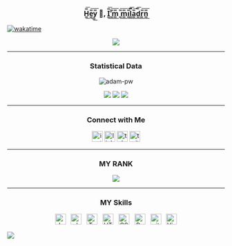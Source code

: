 
<h3 align="center">
 
 H̳̿͟͞e̳̿͟͞y̳̿͟͞ 👋, I̳̿͟͞'̳̿͟͞m̳̿͟͞ ̳̿͟͞m̳̿͟͞i̳̿͟͞l̳̿͟͞a̳̿͟͞d̳̿͟͞r̳̿͟͞n̳̿͟͞ 

</h3>

[![wakatime](https://wakatime.com/badge/user/11fa44ac-7f2f-43c3-a4fa-b0b08499d334/project/044889f7-d3c4-4b95-922e-b8b5edc2ee9e.svg)](https://wakatime.com/badge/user/11fa44ac-7f2f-43c3-a4fa-b0b08499d334/project/044889f7-d3c4-4b95-922e-b8b5edc2ee9e)
<p align="center">
<img alig src="https://github-readme-quotes.herokuapp.com/quote?theme=slateorange&animation=grow_out_in&layout=churchill&font=Redressed" />
</p>
<hr>
 <h3 align="center">  Statistical Data </h3>
 <p align="center"><img align="center" src="https://github-readme-streak-stats.herokuapp.com/?user=miladrn&" alt="adam-pw" /></p>

<p align="center">
  <a href="https://github-profile-summary-cards.vercel.app/api/cards/profile-details?username=miladrn"> <img alig src="https://github-profile-summary-cards.vercel.app/api/cards/profile-details?username=miladrn&theme=github" /></a>
  <a href="https://github-profile-summary-cards.vercel.app/api/cards/most-commit-language?username=miladrn"> <img alig src="https://github-profile-summary-cards.vercel.app/api/cards/most-commit-language?username=miladrn&theme=github" /></a>
  <a href="https://github-readme-stats.vercel.app/api?username=miladrn"> <img alig src="https://github-readme-stats.vercel.app/api?username=miladrn&column=3&margin-w=15&margin-h=15" /></a>
</p>

<hr>

<div align="center">
    <h3> Connect with Me </h3>
    <p>
      <a href="https://nilamal.ir"><img src="https://img.shields.io/badge/instagram-f88a3c?logo=instagram&logoColor=ffffff" alt="instagram logo" title="instagram" height="25" /></a>
      <a href="https://www.linkedin.com/in/milad-rezanezhad/"><img src="https://img.shields.io/badge/linkedin-0d66c2?logo=linkedin&logoColor=ffffff" alt="linkedin logo" title="linkedin" height="25" /></a>
      <a href="https://t.me/developer_milad"><img src="https://img.shields.io/badge/telegram-282C34?logo=telegram&logoColor=F7DF1E" alt="telegram logo" title="telegram" height="25" /></a>
      <a href="https://twitter.com/Milad_RN_"><img src="https://img.shields.io/badge/twitter-1d9bf0?logo=twitter&logoColor=ffffff" alt="twitter logo" title="twitter" height="25" /></a>
    </p>
</div>
<hr>
<h3 align="center" > MY RANK </h3>
<p align="center">
   <img alig src="https://github-profile-trophy.vercel.app/?username=miladrn&column=3&margin-w=15&margin-h=15" />
</p>
<hr>





<div align="center">
    <h3> MY Skills </h3>
  
&nbsp;
<a name="learning-now"></a>
<img src="https://img.shields.io/badge/JavaScript-282C34?logo=javascript&logoColor=F7DF1E" alt="JavaScript logo" title="JavaScript" height="25" />
&nbsp;
 <img src="https://img.shields.io/badge/PHP-282C34?logo=php&logoColor=4F5B93" alt="php logo" title="php" height="25" />
&nbsp;
<img src="https://img.shields.io/badge/TypeScript-282C34?logo=typescript&logoColor=3178C6" alt="TypeScript logo" title="TypeScript" height="25" />
&nbsp;
<img src="https://img.shields.io/badge/HTML5-282C34?logo=html5&logoColor=E34F26" alt="HTML5 logo" title="HTML5" height="25" />
&nbsp;
<img src="https://img.shields.io/badge/CSS3-282C34?logo=css3&logoColor=1572B6" alt="CSS3 logo" title="CSS3" height="25" />
&nbsp;
<img src="https://img.shields.io/badge/React Native-282C34?logo=react&logoColor=61DAFB" alt="React Native logo" title="React Native" height="25" />
&nbsp;
<img src="https://img.shields.io/badge/git-282C34?logo=git&logoColor=F05032" alt="git logo" title="git" height="25" />
&nbsp;
<img src="https://img.shields.io/badge/VS%20Code-282C34?logo=visual-studio-code&logoColor=007ACC" alt="Visual Studio Code logo" title="Visual Studio Code" height="25" />
&nbsp;

<a name="learning-next"></a>
 
</div>

<img src="https://wakatime.com/share/@miladrn/ca3e90b2-5368-4b22-850f-d9c99ab8bfc2.svg">
<h1> <a href="https://nilamal.ir /> لوازم ارایشی و اکسسوری </a>

